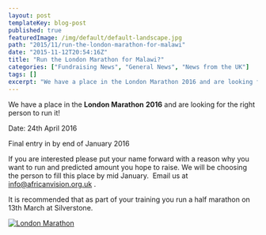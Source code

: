 ```yaml
---
layout: post
templateKey: blog-post
published: true
featuredImage: /img/default/default-landscape.jpg
path: "2015/11/run-the-london-marathon-for-malawi"
date: "2015-11-12T20:54:16Z"
title: "Run the London Marathon for Malawi?"
categories: ["Fundraising News", "General News", "News from the UK"]
tags: []
excerpt: "We have a place in the London Marathon 2016 and are looking for the right person to run it!Date: 24..."
---
```


We have a place in the **London Marathon** **2016** and are looking for the right person to run it!

Date: 24th April 2016

Final entry in by end of January 2016

If you are interested please put your name forward with a reason why you want to run and predicted amount you hope to raise. We will be choosing the person to fill this place by mid January.  Email us at [info@africanvision.org.uk](mailto:info@africanvision.org.uk) .

It is recommended that as part of your training you run a half marathon on 13th March at Silverstone.

[![London Marathon](https://f000.backblazeb2.com/file/avm-wp-uploads/2015/11/London-Marathon-300x200.jpg)](https://f000.backblazeb2.com/file/avm-wp-uploads/2015/11/London-Marathon.jpg)
